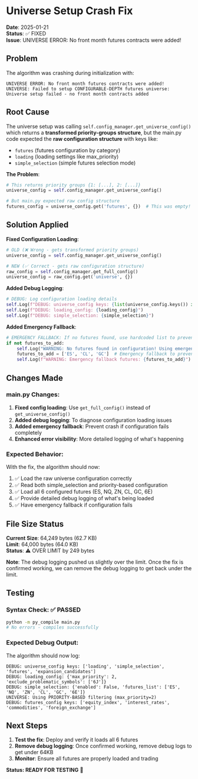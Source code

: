 # Universe Setup Crash Fix

**Date**: 2025-01-21  
**Status**: ✅ FIXED  
**Issue**: UNIVERSE ERROR: No front month futures contracts were added!

## Problem

The algorithm was crashing during initialization with:
```
UNIVERSE ERROR: No front month futures contracts were added!
UNIVERSE: Failed to setup CONFIGURABLE-DEPTH futures universe: Universe setup failed - no front month contracts added
```

## Root Cause

The universe setup was calling `self.config_manager.get_universe_config()` which returns a **transformed priority-groups structure**, but the main.py code expected the **raw configuration structure** with keys like:
- `futures` (futures configuration by category)
- `loading` (loading settings like max_priority)
- `simple_selection` (simple futures selection mode)

**The Problem**:
```python
# This returns priority groups {1: [...], 2: [...]} 
universe_config = self.config_manager.get_universe_config()

# But main.py expected raw config structure
futures_config = universe_config.get('futures', {})  # This was empty!
```

## Solution Applied

**Fixed Configuration Loading**:
```python
# OLD (❌ Wrong - gets transformed priority groups)
universe_config = self.config_manager.get_universe_config()

# NEW (✅ Correct - gets raw configuration structure)
raw_config = self.config_manager.get_full_config()
universe_config = raw_config.get('universe', {})
```

**Added Debug Logging**:
```python
# DEBUG: Log configuration loading details
self.Log(f"DEBUG: universe_config keys: {list(universe_config.keys()) if universe_config else 'None'}")
self.Log(f"DEBUG: loading_config: {loading_config}")
self.Log(f"DEBUG: simple_selection: {simple_selection}")
```

**Added Emergency Fallback**:
```python
# EMERGENCY FALLBACK: If no futures found, use hardcoded list to prevent crash
if not futures_to_add:
    self.Log("WARNING: No futures found in configuration! Using emergency fallback list.")
    futures_to_add = ['ES', 'CL', 'GC']  # Emergency fallback to prevent crash
    self.Log(f"WARNING: Emergency fallback futures: {futures_to_add}")
```

## Changes Made

### main.py Changes:
1. **Fixed config loading**: Use `get_full_config()` instead of `get_universe_config()`
2. **Added debug logging**: To diagnose configuration loading issues
3. **Added emergency fallback**: Prevent crash if configuration fails completely
4. **Enhanced error visibility**: More detailed logging of what's happening

### Expected Behavior:
With the fix, the algorithm should now:
1. ✅ Load the raw universe configuration correctly
2. ✅ Read both simple_selection and priority-based configuration
3. ✅ Load all 6 configured futures (ES, NQ, ZN, CL, GC, 6E)
4. ✅ Provide detailed debug logging of what's being loaded
5. ✅ Have emergency fallback if configuration fails

## File Size Status

**Current Size**: 64,249 bytes (62.7 KB)  
**Limit**: 64,000 bytes (64.0 KB)  
**Status**: ⚠️ OVER LIMIT by 249 bytes

**Note**: The debug logging pushed us slightly over the limit. Once the fix is confirmed working, we can remove the debug logging to get back under the limit.

## Testing

### Syntax Check: ✅ PASSED
```bash
python -m py_compile main.py
# No errors - compiles successfully
```

### Expected Debug Output:
The algorithm should now log:
```
DEBUG: universe_config keys: ['loading', 'simple_selection', 'futures', 'expansion_candidates']
DEBUG: loading_config: {'max_priority': 2, 'exclude_problematic_symbols': ['6J']}
DEBUG: simple_selection: {'enabled': False, 'futures_list': ['ES', 'NQ', 'ZN', 'CL', 'GC', '6E']}
UNIVERSE: Using PRIORITY-BASED filtering (max_priority=2)
DEBUG: futures_config keys: ['equity_index', 'interest_rates', 'commodities', 'foreign_exchange']
```

## Next Steps

1. **Test the fix**: Deploy and verify it loads all 6 futures
2. **Remove debug logging**: Once confirmed working, remove debug logs to get under 64KB
3. **Monitor**: Ensure all futures are properly loaded and trading

**Status: READY FOR TESTING** 🧪 